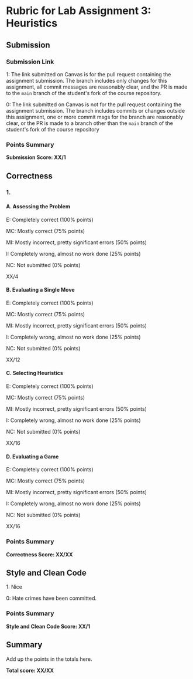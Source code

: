 # Rubric for Lab Assignment 3: Heuristics

## Submission

### Submission Link

1: The link submitted on Canvas is for the pull request containing the
assignment submission. The branch includes only changes for this assignment, 
all commit messages are reasonably clear, and the PR is made to the `main` 
branch of the student's fork of the course repository.

0: The link submitted on Canvas is not for the pull request containing the
assignment submission. The branch includes commits or changes outside this 
assignment, one or more commit msgs for the branch are reasonably clear, or the 
PR is made to a branch other than the `main` branch of the student's fork of 
the course repository

### Points Summary

**Submission Score: XX/1**

## Correctness

### 1.

#### A. Assessing the Problem

E: Completely correct (100% points)

MC: Mostly correct (75% points)

MI: Mostly incorrect, pretty significant errors (50% points)

I: Completely wrong, almost no work done (25% points)

NC: Not submitted (0% points)

XX/4

#### B. Evaluating a Single Move

E: Completely correct (100% points)

MC: Mostly correct (75% points)

MI: Mostly incorrect, pretty significant errors (50% points)

I: Completely wrong, almost no work done (25% points)

NC: Not submitted (0% points)

XX/12

#### C. Selecting Heuristics

E: Completely correct (100% points)

MC: Mostly correct (75% points)

MI: Mostly incorrect, pretty significant errors (50% points)

I: Completely wrong, almost no work done (25% points)

NC: Not submitted (0% points)

XX/16

#### D. Evaluating a Game

E: Completely correct (100% points)

MC: Mostly correct (75% points)

MI: Mostly incorrect, pretty significant errors (50% points)

I: Completely wrong, almost no work done (25% points)

NC: Not submitted (0% points)

XX/16

### Points Summary

**Correctness Score: XX/XX**

## Style and Clean Code

1: Nice

0: Hate crimes have been committed.

### Points Summary

**Style and Clean Code Score: XX/1**

## Summary

Add up the points in the totals here.

**Total score: XX/XX**
